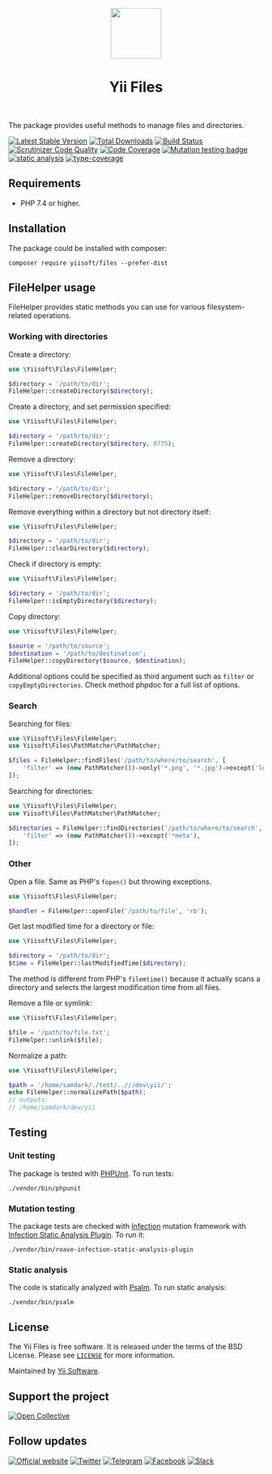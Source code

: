 <p align="center">
    <a href="https://github.com/yiisoft" target="_blank">
        <img src="https://yiisoft.github.io/docs/images/yii_logo.svg" height="100px">
    </a>
    <h1 align="center">Yii Files</h1>
    <br>
</p>

The package provides useful methods to manage files and directories.

[![Latest Stable Version](https://poser.pugx.org/yiisoft/files/v/stable.png)](https://packagist.org/packages/yiisoft/files)
[![Total Downloads](https://poser.pugx.org/yiisoft/files/downloads.png)](https://packagist.org/packages/yiisoft/files)
[![Build Status](https://github.com/yiisoft/files/workflows/build/badge.svg)](https://github.com/yiisoft/files/actions)
[![Scrutinizer Code Quality](https://scrutinizer-ci.com/g/yiisoft/files/badges/quality-score.png?b=master)](https://scrutinizer-ci.com/g/yiisoft/files/?branch=master)
[![Code Coverage](https://scrutinizer-ci.com/g/yiisoft/files/badges/coverage.png?b=master)](https://scrutinizer-ci.com/g/yiisoft/files/?branch=master)
[![Mutation testing badge](https://img.shields.io/endpoint?style=flat&url=https%3A%2F%2Fbadge-api.stryker-mutator.io%2Fgithub.com%2Fyiisoft%2Ffiles%2Fmaster)](https://dashboard.stryker-mutator.io/reports/github.com/yiisoft/files/master)
[![static analysis](https://github.com/yiisoft/files/workflows/static%20analysis/badge.svg)](https://github.com/yiisoft/files/actions?query=workflow%3A%22static+analysis%22)
[![type-coverage](https://shepherd.dev/github/yiisoft/files/coverage.svg)](https://shepherd.dev/github/yiisoft/files)

## Requirements

- PHP 7.4 or higher.

## Installation

The package could be installed with composer:

```shell
composer require yiisoft/files --prefer-dist
```

## FileHelper usage

FileHelper provides static methods you can use for various filesystem-related operations.

### Working with directories 

Create a directory:

```php
use \Yiisoft\Files\FileHelper;

$directory = '/path/to/dir';
FileHelper::createDirectory($directory);
```

Create a directory, and set permission specified:

```php
use \Yiisoft\Files\FileHelper;

$directory = '/path/to/dir';
FileHelper::createDirectory($directory, 0775);
```

Remove a directory:

```php
use \Yiisoft\Files\FileHelper;

$directory = '/path/to/dir';
FileHelper::removeDirectory($directory);
```

Remove everything within a directory but not directory itself:

```php
use \Yiisoft\Files\FileHelper;

$directory = '/path/to/dir';
FileHelper::clearDirectory($directory);
```

Check if directory is empty:

```php
use \Yiisoft\Files\FileHelper;

$directory = '/path/to/dir';
FileHelper::isEmptyDirectory($directory);
```

Copy directory:

```php
use \Yiisoft\Files\FileHelper;

$source = '/path/to/source';
$destination = '/path/to/destination';
FileHelper::copyDirectory($source, $destination);
```

Additional options could be specified as third argument such as `filter` or `copyEmptyDirectories`.
Check method phpdoc for a full list of options.

### Search

Searching for files:

```php
use \Yiisoft\Files\FileHelper;
use Yiisoft\Files\PathMatcher\PathMatcher;

$files = FileHelper::findFiles('/path/to/where/to/search', [
    'filter' => (new PathMatcher())->only('*.png', '*.jpg')->except('logo.png'),
]);
```

Searching for directories:

```php
use \Yiisoft\Files\FileHelper;
use Yiisoft\Files\PathMatcher\PathMatcher;

$directories = FileHelper::findDirectories('/path/to/where/to/search', [
    'filter' => (new PathMatcher())->except('*meta'),
]);
```

### Other

Open a file. Same as PHP's `fopen()` but throwing exceptions.

```php
use \Yiisoft\Files\FileHelper;

$handler = FileHelper::openFile('/path/to/file', 'rb');
```

Get last modified time for a directory or file:

```php
use \Yiisoft\Files\FileHelper;

$directory = '/path/to/dir';
$time = FileHelper::lastModifiedTime($directory);
```

The method is different from PHP's `filemtime()` because it actually scans a directory and selects the largest
modification time from all files.

Remove a file or symlink:

```php
use \Yiisoft\Files\FileHelper;

$file = '/path/to/file.txt';
FileHelper::unlink($file);
```

Normalize a path:

```php
use \Yiisoft\Files\FileHelper;

$path = '/home/samdark/./test/..///dev\yii/';
echo FileHelper::normalizePath($path);
// outputs:
// /home/samdark/dev/yii
```

## Testing

### Unit testing

The package is tested with [PHPUnit](https://phpunit.de/). To run tests:

```shell
./vendor/bin/phpunit
```

### Mutation testing

The package tests are checked with [Infection](https://infection.github.io/) mutation framework with
[Infection Static Analysis Plugin](https://github.com/Roave/infection-static-analysis-plugin). To run it:

```shell
./vendor/bin/roave-infection-static-analysis-plugin
```

### Static analysis

The code is statically analyzed with [Psalm](https://psalm.dev/). To run static analysis:

```shell
./vendor/bin/psalm
```

## License

The Yii Files is free software. It is released under the terms of the BSD License.
Please see [`LICENSE`](./LICENSE.md) for more information.

Maintained by [Yii Software](https://www.yiiframework.com/).

## Support the project

[![Open Collective](https://img.shields.io/badge/Open%20Collective-sponsor-7eadf1?logo=open%20collective&logoColor=7eadf1&labelColor=555555)](https://opencollective.com/yiisoft)

## Follow updates

[![Official website](https://img.shields.io/badge/Powered_by-Yii_Framework-green.svg?style=flat)](https://www.yiiframework.com/)
[![Twitter](https://img.shields.io/badge/twitter-follow-1DA1F2?logo=twitter&logoColor=1DA1F2&labelColor=555555?style=flat)](https://twitter.com/yiiframework)
[![Telegram](https://img.shields.io/badge/telegram-join-1DA1F2?style=flat&logo=telegram)](https://t.me/yii3en)
[![Facebook](https://img.shields.io/badge/facebook-join-1DA1F2?style=flat&logo=facebook&logoColor=ffffff)](https://www.facebook.com/groups/yiitalk)
[![Slack](https://img.shields.io/badge/slack-join-1DA1F2?style=flat&logo=slack)](https://yiiframework.com/go/slack)
